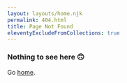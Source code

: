 ```yaml
---
layout: layouts/home.njk
permalink: 404.html
title: Page Not Found
eleventyExcludeFromCollections: true
---
```

### Nothing to see here 🙃

Go <a href="{{ '/' | url }}">home</a>.